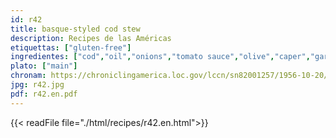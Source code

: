 ```yaml
---
id: r42
title: basque-styled cod stew
description: Recipes de las Américas
etiquettas: ["gluten-free"]
ingredientes: ["cod","oil","onions","tomato sauce","olive","caper","garlic","potato","pepper","raisin"]
plato: ["main"]
chronam: https://chroniclingamerica.loc.gov/lccn/sn82001257/1956-10-20/ed-1/seq-5/
jpg: r42.jpg
pdf: r42.en.pdf
---
```


{{< readFile file="./html/recipes/r42.en.html">}}